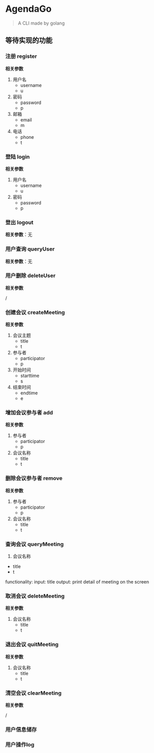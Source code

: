 # AgendaGo

> A CLI made by golang

## 等待实现的功能

### 注册 register

**相关参数**

1. 用户名
    - username
    - u
2. 密码
    - password
    - p
3. 邮箱
    - email
    - m
4. 电话
    - phone
    - t

### 登陆 login

**相关参数**

1. 用户名
    - username
    - u
2. 密码
    - password
    - p

### 登出 logout

**相关参数**：无


### 用户查询 queryUser

**相关参数**：无

### 用户删除 deleteUser

**相关参数**

/

### 创建会议 createMeeting

**相关参数**

1. 会议主题
    - title
    - t
2. 参与者
    - participator
    - p
3. 开始时间
    - starttime
    - s
4. 结束时间
    - endtime
    - e

### 增加会议参与者 add

**相关参数**

1. 参与者
    - participator
    - p
2. 会议名称
    - title
    - t

### 删除会议参与者 remove

**相关参数**

1. 参与者
    - participator
    - p
2. 会议名称
    - title
    - t

### 查询会议 queryMeeting


1. 会议名称
  - title
  - t

functionality:
    input: title
    output: print detail of meeting on the screen

### 取消会议 deleteMeeting

**相关参数**

1. 会议名称
    - title
    - t

### 退出会议 quitMeeting

**相关参数**

1. 会议名称
    - title
    - t

### 清空会议 clearMeeting

**相关参数**

/

### 用户信息储存

### 用户操作log